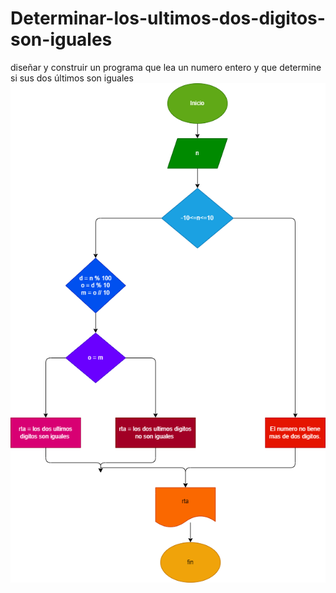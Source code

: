 # Determinar-los-ultimos-dos-digitos-son-iguales
diseñar y construir un programa que lea un numero entero y que determine si sus dos últimos son iguales 
![Diagrama de flujo](Diagrama.png "Diagrama de flujo")